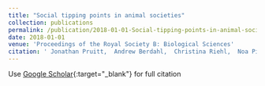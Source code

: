 ```yaml
---
title: "Social tipping points in animal societies"
collection: publications
permalink: /publication/2018-01-01-Social-tipping-points-in-animal-societies
date: 2018-01-01
venue: 'Proceedings of the Royal Society B: Biological Sciences'
citation: ' Jonathan Pruitt,  Andrew Berdahl,  Christina Riehl,  Noa Pinter-Wollman,  Holly Moeller,  Elizabeth Pringle,  Lucy Aplin,  Elva Robinson,  Jacopo Grilli,  Pamela Yeh,  Van Savage,  Michael Price,  Joshua Garland,  Ian Gilby,  Margaret Crofoot,  Grant Doering,  Elizabeth Hobson, &quot;Social tipping points in animal societies.&quot; Proceedings of the Royal Society B: Biological Sciences, 2018.'
---
```

Use [Google Scholar](https://scholar.google.com/scholar?q=Social+tipping+points+in+animal+societies){:target="_blank"} for full citation